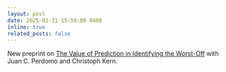 ```yaml
---
layout: post
date: 2025-01-31 15:59:00-0400
inline: true
related_posts: false
---
```


New preprint on [The Value of Prediction in Identifying the Worst-Off](https://arxiv.org/abs/2501.19334) with Juan C. Perdomo and Christoph Kern. 